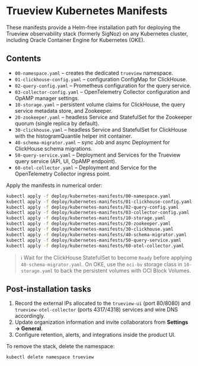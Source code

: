 # Trueview Kubernetes Manifests

These manifests provide a Helm-free installation path for deploying the Trueview observability stack (formerly SigNoz) on any Kubernetes cluster, including Oracle Container Engine for Kubernetes (OKE).

## Contents

* `00-namespace.yaml` – creates the dedicated `trueview` namespace.
* `01-clickhouse-config.yaml` – configuration ConfigMap for ClickHouse.
* `02-query-config.yaml` – Prometheus configuration for the query service.
* `03-collector-config.yaml` – OpenTelemetry Collector configuration and OpAMP manager settings.
* `10-storage.yaml` – persistent volume claims for ClickHouse, the query service metadata store, and Zookeeper.
* `20-zookeeper.yaml` – headless Service and StatefulSet for the Zookeeper quorum (single replica by default).
* `30-clickhouse.yaml` – headless Service and StatefulSet for ClickHouse with the histogramQuantile helper init container.
* `40-schema-migrator.yaml` – sync Job and async Deployment for ClickHouse schema migrations.
* `50-query-service.yaml` – Deployment and Services for the Trueview query service (API, UI, OpAMP endpoint).
* `60-otel-collector.yaml` – Deployment and Service for the OpenTelemetry Collector ingress point.

Apply the manifests in numerical order:

```bash
kubectl apply -f deploy/kubernetes-manifests/00-namespace.yaml
kubectl apply -f deploy/kubernetes-manifests/01-clickhouse-config.yaml
kubectl apply -f deploy/kubernetes-manifests/02-query-config.yaml
kubectl apply -f deploy/kubernetes-manifests/03-collector-config.yaml
kubectl apply -f deploy/kubernetes-manifests/10-storage.yaml
kubectl apply -f deploy/kubernetes-manifests/20-zookeeper.yaml
kubectl apply -f deploy/kubernetes-manifests/30-clickhouse.yaml
kubectl apply -f deploy/kubernetes-manifests/40-schema-migrator.yaml
kubectl apply -f deploy/kubernetes-manifests/50-query-service.yaml
kubectl apply -f deploy/kubernetes-manifests/60-otel-collector.yaml
```

> ℹ️  Wait for the ClickHouse StatefulSet to become `Ready` before applying `40-schema-migrator.yaml`. On OKE, use the `oci-bv` storage class in `10-storage.yaml` to back the persistent volumes with OCI Block Volumes.

## Post-installation tasks

1. Record the external IPs allocated to the `trueview-ui` (port 80/8080) and `trueview-otel-collector` (ports 4317/4318) services and wire DNS accordingly.
2. Update organization information and invite collaborators from **Settings → General**.
3. Configure retention, alerts, and integrations inside the product UI.

To remove the stack, delete the namespace:

```bash
kubectl delete namespace trueview
```

